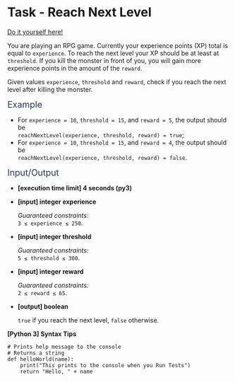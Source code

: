 # Task - Reach Next Level

[Do it yourself here!](https://app.codesignal.com/arcade/code-arcade/at-the-crossroads/m9wjpkCjgofg7gs8N)

<p>You are playing an RPG game. Currently your experience points (XP) total is equal to <code>experience</code>. To reach the next level your XP should be at least at <code>threshold</code>. If you kill the monster in front of you, you will gain more experience points in the amount of the <code>reward</code>.</p>
<p>Given values <code>experience</code>, <code>threshold</code> and <code>reward</code>, check if you reach the next level after killing the monster.</p>
<p><span class="markdown--header" style="color:#2b3b52;font-size:1.4em">Example</span></p>
<ul>
<li>For <code>experience = 10</code>, <code>threshold = 15</code>, and <code>reward = 5</code>, the output should be<br>
<code>reachNextLevel(experience, threshold, reward) = true</code>;</li>
<li>For <code>experience = 10</code>, <code>threshold = 15</code>, and <code>reward = 4</code>, the output should be<br>
<code>reachNextLevel(experience, threshold, reward) = false</code>.</li>
</ul>
<p><span class="markdown--header" style="color:#2b3b52;font-size:1.4em">Input/Output</span></p>
<ul>
<li>
<p><strong>[execution time limit] 4 seconds (py3)</strong></p>
</li>
<li>
<p><strong>[input] integer experience</strong></p>
<p><em>Guaranteed constraints:</em><br>
<code>3 ≤ experience ≤ 250</code>.</p>
</li>
<li>
<p><strong>[input] integer threshold</strong></p>
<p><em>Guaranteed constraints:</em><br>
<code>5 ≤ threshold ≤ 300</code>.</p>
</li>
<li>
<p><strong>[input] integer reward</strong></p>
<p><em>Guaranteed constraints:</em><br>
<code>2 ≤ reward ≤ 65</code>.</p>
</li>
<li>
<p><strong>[output] boolean</strong></p>
<p><code>true</code> if you reach the next level, <code>false</code> otherwise.</p>
</li>
</ul>
<p><strong>[Python 3] Syntax Tips</strong></p>
<pre><code class="language-python"><span class="hljs-comment"># Prints help message to the console</span>
<span class="hljs-comment"># Returns a string</span>
<span class="hljs-keyword">def</span> <span class="hljs-title function_">helloWorld</span>(<span class="hljs-params">name</span>):
    <span class="hljs-built_in">print</span>(<span class="hljs-string">"This prints to the console when you Run Tests"</span>)
    <span class="hljs-keyword">return</span> <span class="hljs-string">"Hello, "</span> + name

</code></pre>
